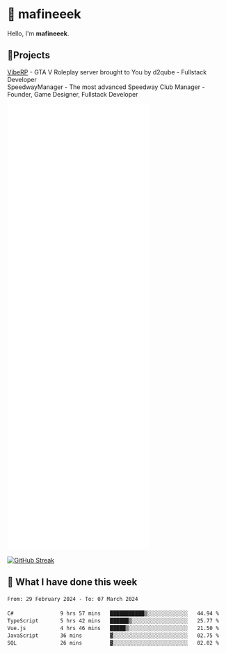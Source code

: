 # 👋 mafineeek
Hello, I'm **mafineeek**.

## 📝Projects

[VibeRP](https://v-rp.pl) - GTA V Roleplay server brought to You by d2qube - Fullstack Developer<br/>
SpeedwayManager - The most advanced Speedway Club Manager - Founder, Game Designer, Fullstack Developer


![](./github-metrics.svg)

[![GitHub Streak](https://streak-stats.demolab.com/?user=mafineeek)](https://git.io/streak-stats)

## 📰 What I have done this week
<!--START_SECTION:waka-->

```txt
From: 29 February 2024 - To: 07 March 2024

C#               9 hrs 57 mins   ███████████▒░░░░░░░░░░░░░   44.94 %
TypeScript       5 hrs 42 mins   ██████▒░░░░░░░░░░░░░░░░░░   25.77 %
Vue.js           4 hrs 46 mins   █████▒░░░░░░░░░░░░░░░░░░░   21.50 %
JavaScript       36 mins         ▓░░░░░░░░░░░░░░░░░░░░░░░░   02.75 %
SQL              26 mins         ▓░░░░░░░░░░░░░░░░░░░░░░░░   02.02 %
```

<!--END_SECTION:waka-->
